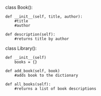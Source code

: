 class Book():

    def __init__(self, title, author):
        #title
        #author

    def description(self):
        #returns title by author


class Library():

    def __init__(self)
        books = {}

    def add_book(self, book)
        #adds book to the dictionary

    def all_books(self):
        #returns a list of book descriptions
